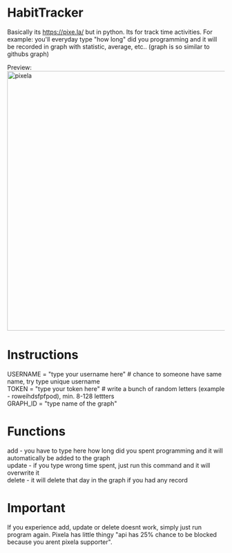 # HabitTracker

Basically its https://pixe.la/ but in python. Its for track time activities. For example: you'll everyday type "how long" did you programming and it will be recorded in graph with statistic, average, etc.. (graph is so similar to githubs graph)

Preview:<br>
<img width=600 alt="pixela" src="https://pixe.la/static/img/catch.gif">

# Instructions

USERNAME = "type your username here"  # chance to someone have same name, try type unique username<br>
TOKEN = "type your token here"  # write a bunch of random letters (example - roweihdsfpfpod), min. 8-128 lettters<br>
GRAPH_ID = "type name of the graph"<br>

# Functions

add - you have to type here how long did you spent programming and it will automatically be added to the graph<br>
update - if you type wrong time spent, just run this command and it will overwrite it<br>
delete - it will delete that day in the graph if you had any record<br>

# Important

If you experience add, update or delete doesnt work, simply just run program again. Pixela has little thingy "api has 25% chance to be blocked because you arent pixela supporter".
